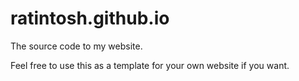 # ratintosh.github.io
The source code to my website.

Feel free to use this as a template for your own website if you want.
